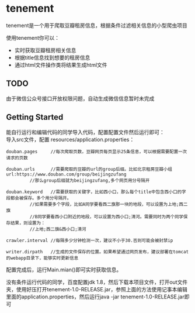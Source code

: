 # tenement
tenement是一个用于爬取豆瓣租房信息，根据条件过滤相关信息的小型爬虫项目

使用tenement你可以：  
 
- 实时获取豆瓣租房相关信息
- 根据title信息找到想要的租房信息
- 通过html文件操作类将结果生成html文件

## TODO
由于微信公众号接口开放权限问题，自动生成微信信息暂时未完成

## Getting Started
能自行运行和编辑代码的同学导入代码，配置配置文件然后运行即可：   
导入src文件，配置 resources/application.properties：


	douban.pages     //每次爬取页数，豆瓣网页每页显示25条信息，可以根据需要配置一次请求的页数   

	douban.urls      //需要爬取的豆瓣的url的group后缀。比如北京租房豆瓣小组url:https://www.douban.com/group/beijingzufang 
			 //那么group后缀就为beijingzufang,多个网页用分号隔开    

	douban.keyword   //需要获取的关键字，比如西小口，那么每个title中包含西小口的字段都会被保存。多个用分号隔开。
 			 //如果需要多个字段，比如A同学要看西二旗那一块的地段，可以设置为上地;西二旗   
			 //B同学要看西小口附近的地段，可以设置为西小口;清河。需要同时为两个同学保存结果，则设置为：
 			 //上地;西二旗&西小口;清河
    
  	crawler.interval //每隔多少分钟检测一次，建议不小于30.否则可能会被封禁ip
    
	writer.dirpath   //生成的文件保存的位置。如果希望通过网页发布，建议部署在tomcat的webapp目录下，能够实时更新信息


配置完成后，运行Main.mian()即可实时获取信息。


没有条件运行代码的同学，百度配置jdk 1.8，然后下载本项目文件，打开out文件夹，使用好压打开tenement-1.0-RELEASE.jar，参照上面的方法使用记事本编辑里面的application.properties，然后运行java -jar tenement-1.0-RELEASE.jar即可



